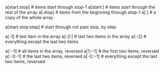 a[start:stop]       # items start through stop-1
a[start:]           # items start through the rest of the array
a[:stop]            # items from the beginning through stop-1
a[:]                # a copy of the whole array

a[start:stop:step]  # start through not past stop, by step

a[-1]               # last item in the array
a[-2:]              # last two items in the array
a[:-2]              # everything except the last two items

a[::-1]             # all items in the array, reversed
a[1::-1]            # the first two items, reversed
a[:-3:-1]           # the last two items, reversed
a[-3::-1]           # everything except the last two items, reversed